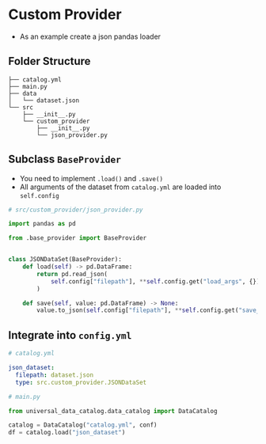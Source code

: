 # Custom Provider


* As an example create a json pandas loader

## Folder Structure


```
├── catalog.yml
├── main.py
├── data
│   └── dataset.json
└── src
    ├── __init__.py
    └── custom_provider
        ├── __init__.py
        └── json_provider.py
```

## Subclass `BaseProvider`

* You need to implement `.load()` and `.save()`
* All arguments of the dataset from `catalog.yml` are loaded into `self.config`

```python
# src/custom_provider/json_provider.py

import pandas as pd

from .base_provider import BaseProvider


class JSONDataSet(BaseProvider):
    def load(self) -> pd.DataFrame:
        return pd.read_json(
            self.config["filepath"], **self.config.get("load_args", {})
        )

    def save(self, value: pd.DataFrame) -> None:
        value.to_json(self.config["filepath"], **self.config.get("save_args", {}))
```

## Integrate into `config.yml`

```yaml
# catalog.yml

json_dataset:
  filepath: dataset.json
  type: src.custom_provider.JSONDataSet
```


```python
# main.py

from universal_data_catalog.data_catalog import DataCatalog

catalog = DataCatalog("catalog.yml", conf)
df = catalog.load("json_dataset")
```